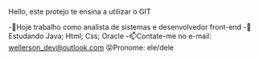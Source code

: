 Hello, este protejo te ensina a utilizar o GIT

-💼Hoje trabalho como analista de sistemas e desenvolvedor front-end
-🌱Estudando Java; Html; Css; Oracle
-📫Contate-me no e-mail: wellerson_dev@outlook.com
😝Pronome: ele/dele
